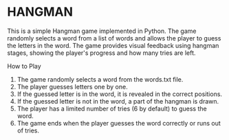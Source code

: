 # HANGMAN
This is a simple Hangman game implemented in Python. The game randomly selects a word from a list of words and allows the player to guess the letters in the word. The game provides visual feedback using hangman stages, showing the player's progress and how many tries are left.

How to Play

1) The game randomly selects a word from the words.txt file.  
2) The player guesses letters one by one.  
3) If the guessed letter is in the word, it is revealed in the correct positions.  
4) If the guessed letter is not in the word, a part of the hangman is drawn.  
5) The player has a limited number of tries (6 by default) to guess the word.  
6) The game ends when the player guesses the word correctly or runs out of tries.
